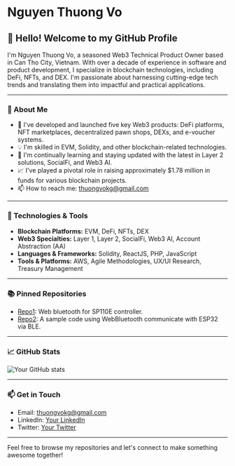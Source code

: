 # Nguyen Thuong Vo

## 👋 Hello! Welcome to my GitHub Profile

I'm Nguyen Thuong Vo, a seasoned Web3 Technical Product Owner based in Can Tho City, Vietnam. With over a decade of experience in software and product development, I specialize in blockchain technologies, including DeFi, NFTs, and DEX. I'm passionate about harnessing cutting-edge tech trends and translating them into impactful and practical applications.

---

### 🌟 About Me

- 🚀 I've developed and launched five key Web3 products: DeFi platforms, NFT marketplaces, decentralized pawn shops, DEXs, and e-voucher systems.
- 💡 I'm skilled in EVM, Solidity, and other blockchain-related technologies.
- 🌱 I'm continually learning and staying updated with the latest in Layer 2 solutions, SocialFi, and Web3 AI.
- 📈 I've played a pivotal role in raising approximately $1.78 million in funds for various blockchain projects.
- 📫 How to reach me: [thuongvokg@gmail.com](mailto:thuongvokg@gmail.com)

---

### 🔧 Technologies & Tools

- **Blockchain Platforms:** EVM, DeFi, NFTs, DEX
- **Web3 Specialties:** Layer 1, Layer 2, SocialFi, Web3 AI, Account Abstraction (AA)
- **Languages & Frameworks:** Solidity, ReactJS, PHP, JavaScript
- **Tools & Platforms:** AWS, Agile Methodologies, UX/UI Research, Treasury Management

---

### 📚 Pinned Repositories

<!-- Replace `repo1`, `repo2`, etc. with your repository names -->
- [Repo1](https://github.com/nguyenthuongvo/Vox): Web bluetooth for SP110E controller.
- [Repo2](https://github.com/nguyenthuongvo/webble): A sample code using WebBluetooth communicate with ESP32 via BLE.
<!-- Add more if needed -->

---

### 📈 GitHub Stats

<!-- You can use widgets like GitHub Readme Stats to show off your stats -->
![Your GitHub stats](https://github-readme-stats.vercel.app/api?username=nguyenthuongvo&show_icons=true&theme=radical)

---

### 📫 Get in Touch

- Email: [thuongvokg@gmail.com](mailto:thuongvokg@gmail.com)
- LinkedIn: [Your LinkedIn](https://www.linkedin.com/in/v%C3%B5-nguy%E1%BB%85n-11b74219b)
- Twitter: [Your Twitter](https://twitter.com/VoNguyenTech)
---

Feel free to browse my repositories and let's connect to make something awesome together!


